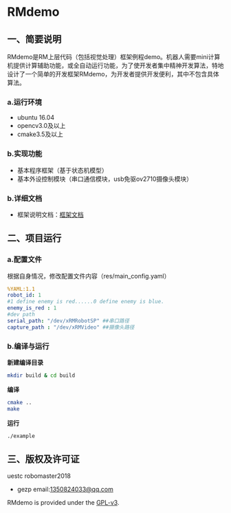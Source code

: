 # RMdemo

## 一、简要说明

RMdemo是RM上层代码（包括视觉处理）框架例程demo。机器人需要mini计算机提供计算辅助功能，或全自动运行功能，为了使开发者集中精神开发算法，特地设计了一个简单的开发框架RMdemo，为开发者提供开发便利，其中不包含具体算法。

### a.运行环境

* ubuntu 16.04
* opencv3.0及以上
* cmake3.5及以上

### b.实现功能

* 基本程序框架（基于状态机模型）
* 基本外设控制模块（串口通信模块，usb免驱ov2710摄像头模块）

### b.详细文档

* 框架说明文档：[框架文档](doc/framework_CN.md)

## 二、项目运行

### a.配置文件

根据自身情况，修改配置文件内容（res/main_config.yaml）

```yaml
%YAML:1.1
robot_id: 1
#1 define enemy is red......0 define enemy is blue.
enemy_is_red : 1
#dev path
serial_path: "/dev/xRMRobotSP" ##串口路径
capture_path : "/dev/xRMVideo" ##摄像头路径
```

### b.编译与运行

**新建编译目录**

```bash
mkdir build & cd build
```

**编译**

```bash
cmake ..
make 
```

**运行**

```bash
./example
```


## 三、版权及许可证

uestc robomaster2018

* gezp email:1350824033@qq.com

RMdemo is provided under the [GPL-v3](COPYING).

